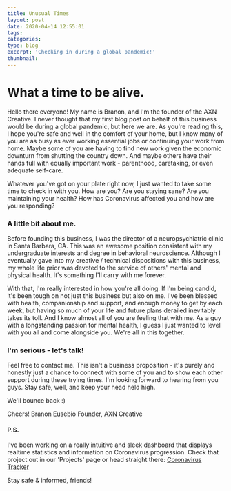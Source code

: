 ```yaml
---
title: Unusual Times
layout: post
date: 2020-04-14 12:55:01
tags: 
categories:
type: blog
excerpt: 'Checking in during a global pandemic!'
thumbnail:
---
```


# What a time to be alive.
Hello there everyone! My name is Branon, and I'm the founder of the AXN Creative. I never thought that my first blog post on behalf of this business would be during a global pandemic, but here we are. As you're reading this, I hope you're safe and well in the comfort of your home, but I know many of you are as busy as ever working essential jobs or continuing your work from home. Maybe some of you are having to find new work given the economic downturn from shutting the country down. And maybe others have their hands full with equally important work - parenthood, caretaking, or even adequate self-care.

Whatever you've got on your plate right now, I just wanted to take some time to check in with you. How are you? Are you staying sane? Are you maintaining your health? How has Coronavirus affected you and how are you responding? 

### A little bit about me. 
Before founding this business, I was the director of a neuropsychiatric clinic in Santa Barbara, CA. This was an awesome position consistent with my undergraduate interests and degree in behavioral neuroscience. Although I eventually gave into my creative / technical dispositions with this business, my whole life prior was devoted to the service of others' mental and physical health. It's something I'll carry with me forever. 

With that, I'm really interested in how you're all doing. If I'm being candid, it's been tough on not just this business but also on me. I've been blessed with health, companionship and support, and enough money to get by each week, but having so much of your life and future plans derailed inevitably takes its toll. And I know almost all of you are feeling that with me. As a guy with a longstanding passion for mental health, I guess I just wanted to level with you all and come alongside you. We're all in this together.  

### I'm serious - let's talk! 
Feel free to contact me. This isn't a business proposition - it's purely and honestly just a chance to connect with some of you and to show each other support during these trying times. I'm looking forward to hearing from you guys. Stay safe, well, and keep your head held high. 

We'll bounce back :)

Cheers!
Branon Eusebio
Founder, AXN Creative

#### P.S.
I've been working on a really intuitive and sleek dashboard that displays realtime statistics and information on Coronavirus progression. Check that project out in our 'Projects' page or head straight there: [Coronavirus Tracker](https://dash-4-coronavirus.herokuapp.com/)

Stay safe & informed, friends!